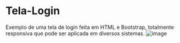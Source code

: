# Tela-Login
Exemplo de uma tela de login feita em HTML e Bootstrap, totalmente responsiva que pode ser aplicada em diversos sistemas.
![image](https://user-images.githubusercontent.com/21115766/174062036-518587ce-760e-4d62-ab9e-fd92d71b6340.png)
